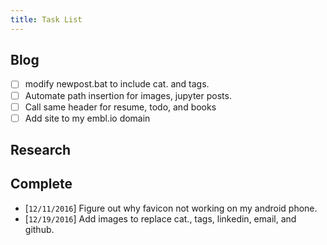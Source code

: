 ```yaml
---
title: Task List
---
```


## Blog
- [ ] modify newpost.bat to include cat. and tags.
- [ ] Automate path insertion for images, jupyter posts.
- [ ] Call same header for resume, todo, and books
- [ ] Add site to my embl.io domain

## Research


## Complete
- [`12/11/2016`] Figure out why favicon not working on my android phone.
- [`12/19/2016`] Add images to replace cat., tags, linkedin, email, and github.
